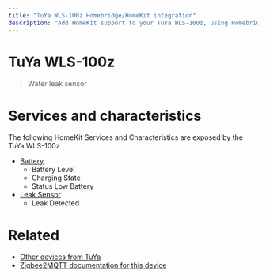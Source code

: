```yaml
---
title: "TuYa WLS-100z Homebridge/HomeKit integration"
description: "Add HomeKit support to your TuYa WLS-100z, using Homebridge, Zigbee2MQTT and homebridge-z2m."
---
```

<!---
This file has been GENERATED using src/docgen/docgen.ts
DO NOT EDIT THIS FILE MANUALLY!
-->
# TuYa WLS-100z
> Water leak sensor


# Services and characteristics
The following HomeKit Services and Characteristics are exposed by
the TuYa WLS-100z

* [Battery](../../battery.md)
  * Battery Level
  * Charging State
  * Status Low Battery
* [Leak Sensor](../../sensors.md)
  * Leak Detected


# Related
* [Other devices from TuYa](../index.md#tuya)
* [Zigbee2MQTT documentation for this device](https://www.zigbee2mqtt.io/devices/WLS-100z.html)